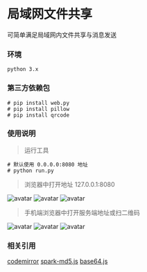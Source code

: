 # 局域网文件共享

可简单满足局域网内文件共享与消息发送

### 环境
    
    python 3.x

### 第三方依赖包

    # pip install web.py
    # pip install pillow
    # pip install qrcode

### 使用说明

> 运行工具

    # 默认使用 0.0.0.0:8080 地址
    # python run.py


> 浏览器中打开地址 127.0.0.1:8080

![avatar](https://github.com/u2mycat/fileshare/blob/main/src/login.png)
![avatar](https://github.com/u2mycat/fileshare/blob/main/src/p-1.png)
![avatar](https://github.com/u2mycat/fileshare/blob/main/src/p-2.png)

> 手机端浏览器中打开服务端地址或扫二维码
> 
![avatar](https://github.com/u2mycat/fileshare/blob/main/src/login.jpg)
![avatar](https://github.com/u2mycat/fileshare/blob/main/src/p-1.jpg)
![avatar](https://github.com/u2mycat/fileshare/blob/main/src/p-2.jpg)

### 相关引用
[codemirror](https://codemirror.net/)
[spark-md5.js](https://github.com/satazor/js-spark-md5/blob/master/spark-md5.js)
[base64.js](https://github.com/dankogai/js-base64)
